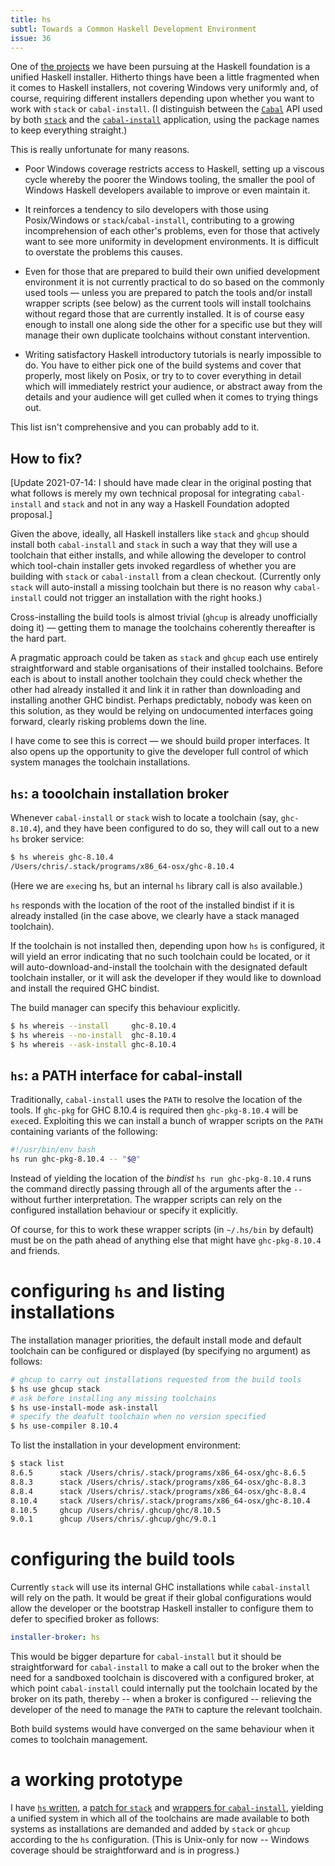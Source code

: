 ```yaml
---
title: hs
subtl: Towards a Common Haskell Development Environment
issue: 36
---
```


One of [the projects](https://haskell.foundation/projects/) we have been pursuing at the Haskell
foundation is a unified Haskell installer. Hitherto things have been a little fragmented when it
comes to Haskell installers, not covering Windows very uniformly and, of course, requiring different
installers depending upon whether you want to work with `stack` or `cabal-install`. (I distinguish
between the [`Cabal`](https://hackage.haskell.org/package/Cabal) API used by both
[`stack`](https://hackage.haskell.org/package/stack) and the
[`cabal-install`](https://hackage.haskell.org/package/cabal-install) application, using the package
names to keep everything straight.)

This is really unfortunate for many reasons.

  * Poor Windows coverage restricts access to Haskell, setting up a viscous cycle whereby the poorer
    the Windows tooling, the smaller the pool of Windows Haskell developers available to improve or
    even maintain it.

  * It reinforces a tendency to silo developers with those using Posix/Windows or
    `stack`/`cabal-install`, contributing to a growing incomprehension of each other's
    problems, even for those that actively want to see more uniformity in development
    environments. It is difficult to overstate the problems this causes.

  * Even for those that are prepared to build their own unified development environment it is not
    currently practical to do so based on the commonly used tools &mdash; unless you are prepared to
    patch the tools and/or install wrapper scripts (see below) as the current tools will install
    toolchains without regard those that are currently installed. It is of course easy enough to
    install one along side the other for a specific use but they will manage their own duplicate
    toolchains without constant intervention.

  * Writing satisfactory Haskell introductory tutorials is nearly impossible to do. You have to
    either pick one of the build systems and cover that properly, most likely on Posix, or try to
    to cover everything in detail which will immediately restrict your audience, or abstract away
    from the details and your audience will get culled when it comes to trying things out.

This list isn't comprehensive and you can probably add to it.


## How to fix?

[Update 2021-07-14: I should have made clear in the original posting that what follows is merely my
own technical proposal for integrating `cabal-install` and `stack` and not in any way a Haskell
Foundation adopted proposal.]

Given the above, ideally, all Haskell installers like `stack` and `ghcup` should install both
`cabal-install` and `stack` in such a way that they will use a toolchain that either installs, and
while allowing the developer to control which tool-chain installer gets invoked regardless of
whether you are building with `stack` or `cabal-install` from a clean checkout. (Currently only
`stack` will auto-install a missing toolchain but there is no reason why `cabal-install` could not
trigger an installation with the right hooks.)

Cross-installing the build tools is almost trivial (`ghcup` is already unofficially doing it) &mdash;
getting them to manage the toolchains coherently thereafter is the hard part.

A pragmatic approach could be taken as `stack` and `ghcup` each use entirely straightforward and
stable organisations of their installed toolchains. Before each is about to install another
toolchain they could check whether the other had already installed it and link it in rather than
downloading and installing another GHC bindist. Perhaps predictably, nobody was keen on this
solution, as they would be relying on undocumented interfaces going forward, clearly risking
problems down the line.

I have come to see this is correct &mdash; we should build proper interfaces. It also opens up the
opportunity to give the developer full control of which system manages the toolchain installations.


## `hs`: a tooolchain installation broker

Whenever `cabal-install` or `stack` wish to locate a toolchain (say, `ghc-8.10.4`), and they have
been configured to do so, they will call out to a new `hs` broker service:

```bash
$ hs whereis ghc-8.10.4
/Users/chris/.stack/programs/x86_64-osx/ghc-8.10.4
```

(Here we are `exec`ing hs, but an internal `hs` library call is also available.)

`hs` responds with the location of the root of the installed bindist if it is already installed (in
the case above, we clearly have a stack managed toolchain).

If the toolchain is not installed then, depending upon how `hs` is configured, it will yield an
error indicating that no such toolchain could be located, or it will auto-download-and-install
the toolchain with the designated default toolchain installer, or it will ask the developer
if they would like to download and install the required GHC bindist.

The build manager can specify this behaviour explicitly.

```bash
$ hs whereis --install     ghc-8.10.4
$ hs whereis --no-install  ghc-8.10.4
$ hs whereis --ask-install ghc-8.10.4
```


## `hs`: a PATH interface for cabal-install

Traditionally, `cabal-install` uses the `PATH` to resolve the location of the tools. If `ghc-pkg` for
GHC 8.10.4 is required then `ghc-pkg-8.10.4` will be `exec`ed. Exploiting this we can install a
bunch of wrapper scripts on the `PATH` containing variants of the following:

```bash
#!/usr/bin/env bash
hs run ghc-pkg-8.10.4 -- "$@"
```

Instead of yielding the location of the _bindist_ `hs run ghc-pkg-8.10.4` runs the command directly
passing through all of the arguments after the `--` without further interpretation. The wrapper
scripts can rely on the configured installation behaviour or specify it explicitly.

Of course, for this to work these wrapper scripts (in `~/.hs/bin` by default) must be on the path
ahead of anything else that might have `ghc-pkg-8.10.4` and friends.


# configuring `hs` and listing installations

The installation manager priorities, the default install mode and default toolchain can be
configured or displayed (by specifying no argument) as follows:

```bash
# ghcup to carry out installations requested from the build tools
$ hs use ghcup stack
# ask before installing any missing toolchains
$ hs use-install-mode ask-install
# specify the deafult toolchain when no version specified
$ hs use-compiler 8.10.4
```

To list the installation in your development environment:

```bash
$ stack list
8.6.5      stack /Users/chris/.stack/programs/x86_64-osx/ghc-8.6.5
8.8.3      stack /Users/chris/.stack/programs/x86_64-osx/ghc-8.8.3
8.8.4      stack /Users/chris/.stack/programs/x86_64-osx/ghc-8.8.4
8.10.4     stack /Users/chris/.stack/programs/x86_64-osx/ghc-8.10.4
8.10.5     ghcup /Users/chris/.ghcup/ghc/8.10.5
9.0.1      ghcup /Users/chris/.ghcup/ghc/9.0.1
```


# configuring the build tools

Currently `stack` will use its internal GHC installations while `cabal-install` will rely on the
path. It would be great if their global configurations would allow the developer or the bootstrap
Haskell installer to configure them to defer to specified broker as follows:

```yaml
installer-broker: hs
```

This would be bigger departure for `cabal-install` but it should be straightforward for
`cabal-install` to make a call out to the broker when the need for a sandboxed toolchain is
discovered with a configured broker, at which point `cabal-install` could internally put the
toolchain located by the broker on its path, thereby -- when a broker is configured -- relieving the
developer of the need to manage the `PATH` to capture the relevant toolchain.

Both build systems would have converged on the same behaviour when it comes to toolchain management.


# a working prototype

I have [`hs` written](https://hackage.haskell.org/package/hs), a [patch for
`stack`](https://github.com/cdornan/stack-hs/tree/hs) and [wrappers for
`cabal-install`](https://github.com/cdornan/hs/tree/main/wrappers), yielding a unified system in
which all of the toolchains are made available to both systems as installations are demanded and
added by `stack` or `ghcup` according to the `hs` configuration. (This is Unix-only for now --
Windows coverage should be straightforward and is in progress.)
